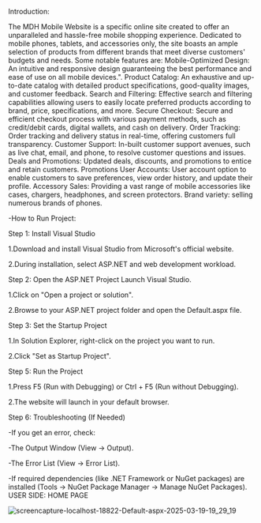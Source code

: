 Introduction:

The MDH Mobile Website is a specific online site created to offer an unparalleled and hassle-free mobile shopping experience. 
Dedicated to mobile phones, tablets, and accessories only, the site boasts an ample selection of products from different brands that meet diverse customers'
budgets and needs. Some notable features are:
Mobile-Optimized Design: An intuitive and responsive design guaranteeing the best performance and ease of use on all mobile devices.".
Product Catalog: An exhaustive and up-to-date catalog with detailed product specifications, good-quality images, and customer feedback.
Search and Filtering: Effective search and filtering capabilities allowing users to easily locate preferred products according to brand, price, specifications, and more.
Secure Checkout: Secure and efficient checkout process with various payment methods, such as credit/debit cards, digital wallets, and cash on delivery.
Order Tracking: Order tracking and delivery status in real-time, offering customers full transparency.
Customer Support: In-built customer support avenues, such as live chat, email, and phone, to resolve customer questions and issues.
Deals and Promotions: Updated deals, discounts, and promotions to entice and retain customers.
Promotions
User Accounts: User account option to enable customers to save preferences, view order history, and update their profile.
Accessory Sales: Providing a vast range of mobile accessories like cases, chargers, headphones, and screen protectors.
Brand variety: selling numerous brands of phones.

-How to Run Project:

Step 1: Install Visual Studio

1.Download and install Visual Studio from Microsoft's official website.

2.During installation, select ASP.NET and web development workload.

Step 2: Open the ASP.NET Project Launch Visual Studio.

1.Click on "Open a project or solution".

2.Browse to your ASP.NET project folder and open the Default.aspx file.

Step 3: Set the Startup Project

1.In Solution Explorer, right-click on the project you want to run.

2.Click "Set as Startup Project".

Step 5: Run the Project

1.Press F5 (Run with Debugging) or Ctrl + F5 (Run without Debugging).

2.The website will launch in your default browser.

Step 6: Troubleshooting (If Needed)

-If you get an error, check:

-The Output Window (View → Output).

-The Error List (View → Error List).

-If required dependencies (like .NET Framework or NuGet packages) are installed (Tools → NuGet Package Manager → Manage NuGet Packages).
USER SIDE:
HOME PAGE

![screencapture-localhost-18822-Default-aspx-2025-03-19-19_29_19](https://github.com/user-attachments/assets/f3164d5a-8b07-479c-ae72-e5784739379b)

